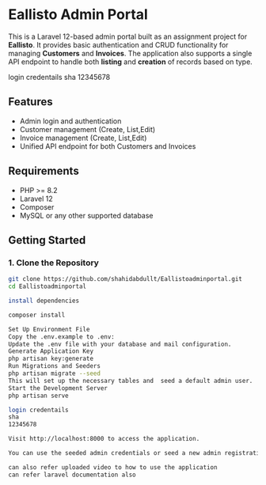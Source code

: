 # Eallisto Admin Portal

This is a Laravel 12-based admin portal built as an assignment project for **Eallisto**. It provides basic authentication and CRUD functionality for managing **Customers** and **Invoices**. The application also supports a single API endpoint to handle both **listing** and **creation** of records based on type.

login credentails
sha
12345678

## Features

- Admin login and authentication
- Customer management (Create, List,Edit)
- Invoice management (Create, List,Edit)
- Unified API endpoint for both Customers and Invoices

## Requirements

- PHP >= 8.2
- Laravel 12
- Composer
- MySQL or any other supported database


## Getting Started

### 1. Clone the Repository

```bash
git clone https://github.com/shahidabdullt/Eallistoadminportal.git
cd Eallistoadminportal

install dependencies

composer install

Set Up Environment File
Copy the .env.example to .env:
Update the .env file with your database and mail configuration.
Generate Application Key
php artisan key:generate
Run Migrations and Seeders
php artisan migrate --seed
This will set up the necessary tables and  seed a default admin user.
Start the Development Server
php artisan serve

login credentails
sha
12345678

Visit http://localhost:8000 to access the application.

You can use the seeded admin credentials or seed a new admin registration is not added to this application

can also refer uploaded video to how to use the application
can refer laravel documentation also
